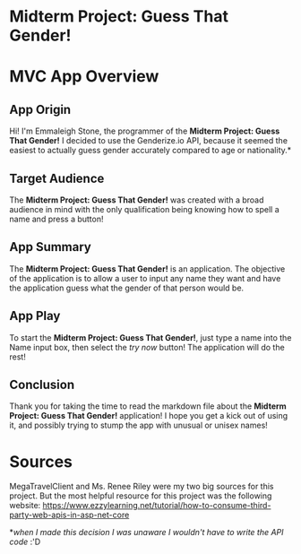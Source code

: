 # Midterm Project: Guess That Gender!

# MVC App Overview

## App Origin
Hi! I'm Emmaleigh Stone, the programmer of the **Midterm Project: Guess That Gender!** I decided to use the Genderize.io API, because it seemed the easiest to actually guess gender accurately compared to age or nationality.*
## Target Audience
The **Midterm Project: Guess That Gender!** was created with a broad audience in mind with the only qualification being knowing how to spell a name and press a button!

## App Summary
The **Midterm Project: Guess That Gender!** is an application. The objective of the application is to allow a user to input any name they want and have the application guess what the gender of that person would be.

## App Play
To start the **Midterm Project: Guess That Gender!**, just type a name into the Name input box, then select the *try now* button! The application will do the rest!

## Conclusion
Thank you for taking the time to read the markdown file about the **Midterm Project: Guess That Gender!** application! I hope you get a kick out of using it, and possibly trying to stump the app with unusual or unisex names!

# Sources
MegaTravelClient and Ms. Renee Riley were my two big sources for this project. But the most helpful resource for this project was the following website: https://www.ezzylearning.net/tutorial/how-to-consume-third-party-web-apis-in-asp-net-core

 **when I made this decision I was unaware I wouldn't have to write the API code* :'D